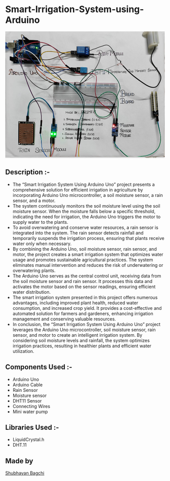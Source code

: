 # Smart-Irrigation-System-using-Arduino
<p align="center">
  <img src="Images/modelPicture.jpeg" height=400px>
</p>
<h2>Description :-</h2>
<ul>
  <li>The “Smart Irrigation System Using Arduino Uno” project presents a comprehensive solution for efficient irrigation in agriculture by incorporating Arduino Uno microcontroller, a soil moisture sensor, a rain sensor, and a motor.</li>
  <li>The system continuously monitors the soil moisture level using the soil moisture sensor. When the moisture falls below a specific threshold, indicating the need for irrigation, the Arduino Uno triggers the motor to supply water to the plants.</li>
  <li>To avoid overwatering and conserve water resources, a rain sensor is integrated into the system. The rain sensor detects rainfall and temporarily suspends the irrigation process, ensuring that plants receive water only when necessary.</li>
  <li>By combining the Arduino Uno, soil moisture sensor, rain sensor, and motor, the project creates a smart irrigation system that optimizes water usage and promotes sustainable agricultural practices. The system eliminates manual intervention and reduces the risk of underwatering or overwatering plants.</li>
  <li>The Arduino Uno serves as the central control unit, receiving data from the soil moisture sensor and rain sensor. It processes this data and activates the motor based on the sensor readings, ensuring efficient water distribution.</li>
  <li>The smart irrigation system presented in this project offers numerous advantages, including improved plant health, reduced water consumption, and increased crop yield. It provides a cost-effective and automated solution for farmers and gardeners, enhancing irrigation management and conserving valuable resources.</li>
  <li>In conclusion, the “Smart Irrigation System Using Arduino Uno” project leverages the Arduino Uno microcontroller, soil moisture sensor, rain sensor, and motor to create an intelligent irrigation system. By considering soil moisture levels and rainfall, the system optimizes irrigation practices, resulting in healthier plants and efficient water utilization.</li>
</ul>
<h2>Components Used :-</h2>
<ul>
  <li>Arduino Uno</li>
  <li>Arduino Cable</li>
  <li>Rain Sensor</li>
  <li>Moisture sensor</li>
  <li>DHT11 Sensor</li>
  <li>Connecting Wires</li>
  <li>Mini water pump</li>
</ul>
<h2>Libraries Used :-</h2>
<ul>
  <li>LiquidCrystal.h</li>
  <li>DHT.11</li>
</ul>
<h2>Made by</h2>
<a href="https://github.com/S11UB11AYAN">Shubhayan Bagchi</a>
